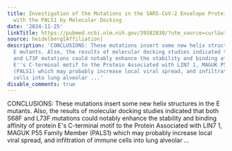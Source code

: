```yaml
---
title: Investigation of the Mutations in the SARS-CoV-2 Envelope Protein and Its Interaction
  with the PALS1 by Molecular Docking
date: '2024-11-25'
linkTitle: https://pubmed.ncbi.nlm.nih.gov/39582830/?utm_source=curl&utm_medium=rss&utm_campaign=pubmed-2&utm_content=1FakS-2QOkCT8HsMOQP1bCRQ4YzyumYOmxmF0moLsQ3dFB1E9V&fc=20220326224207&ff=20241125170918&v=2.18.0.post9+e462414
source: heidelberg[Affiliation]
description: 'CONCLUSIONS: These mutations insert some new helix structures in the
  E mutants. Also, the results of molecular docking studies indicated that both S68F
  and L73F mutations could notably enhance the stability and binding affinity of protein
  E''s C-terminal motif to the Protein Associated with LIN7 1, MAGUK P55 Family Member
  (PALS1) which may probably increase local viral spread, and infiltration of immune
  cells into lung alveolar ...'
disable_comments: true
---
```

CONCLUSIONS: These mutations insert some new helix structures in the E mutants. Also, the results of molecular docking studies indicated that both S68F and L73F mutations could notably enhance the stability and binding affinity of protein E's C-terminal motif to the Protein Associated with LIN7 1, MAGUK P55 Family Member (PALS1) which may probably increase local viral spread, and infiltration of immune cells into lung alveolar ...